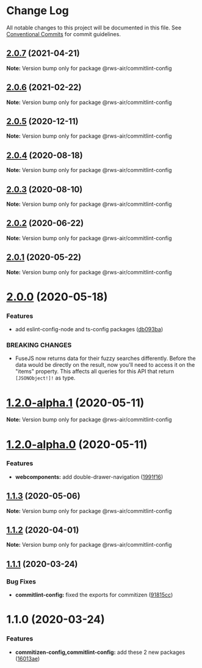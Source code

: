 # Change Log

All notable changes to this project will be documented in this file.
See [Conventional Commits](https://conventionalcommits.org) for commit guidelines.

## [2.0.7](https://github.com/RWS-NL/air-node-packages/compare/@rws-air/commitlint-config@2.0.6...@rws-air/commitlint-config@2.0.7) (2021-04-21)

**Note:** Version bump only for package @rws-air/commitlint-config





## [2.0.6](https://github.com/RWS-NL/air-node-packages/compare/@rws-air/commitlint-config@2.0.5...@rws-air/commitlint-config@2.0.6) (2021-02-22)

**Note:** Version bump only for package @rws-air/commitlint-config





## [2.0.5](https://github.com/RWS-NL/air-node-packages/compare/@rws-air/commitlint-config@2.0.4...@rws-air/commitlint-config@2.0.5) (2020-12-11)

**Note:** Version bump only for package @rws-air/commitlint-config





## [2.0.4](https://github.com/RWS-NL/air-node-packages/compare/@rws-air/commitlint-config@2.0.3...@rws-air/commitlint-config@2.0.4) (2020-08-18)

**Note:** Version bump only for package @rws-air/commitlint-config





## [2.0.3](https://github.com/RWS-NL/air-node-packages/compare/@rws-air/commitlint-config@2.0.2...@rws-air/commitlint-config@2.0.3) (2020-08-10)

**Note:** Version bump only for package @rws-air/commitlint-config





## [2.0.2](https://github.com/RWS-NL/air-node-packages/compare/@rws-air/commitlint-config@2.0.1...@rws-air/commitlint-config@2.0.2) (2020-06-22)

**Note:** Version bump only for package @rws-air/commitlint-config





## [2.0.1](https://github.com/RWS-NL/air-node-packages/compare/@rws-air/commitlint-config@2.0.0...@rws-air/commitlint-config@2.0.1) (2020-05-22)

**Note:** Version bump only for package @rws-air/commitlint-config





# [2.0.0](https://github.com/RWS-NL/air-node-packages/compare/@rws-air/commitlint-config@1.2.0-alpha.1...@rws-air/commitlint-config@2.0.0) (2020-05-18)


### Features

* add eslint-config-node and ts-config packages ([db093ba](https://github.com/RWS-NL/air-node-packages/commit/db093ba39bab3c6b97a689017b9a7f41d6422fde))


### BREAKING CHANGES

* FuseJS now returns data for their fuzzy searches
differently. Before the data would be directly on the result, now you'll
need to access it on the "items" property. This affects all queries for
this API that return `[JSONObject!]!` as type.





# [1.2.0-alpha.1](https://github.com/RWS-NL/air-node-packages/compare/@rws-air/commitlint-config@1.2.0-alpha.0...@rws-air/commitlint-config@1.2.0-alpha.1) (2020-05-11)

**Note:** Version bump only for package @rws-air/commitlint-config





# [1.2.0-alpha.0](https://github.com/RWS-NL/air-node-packages/compare/@rws-air/commitlint-config@1.1.3...@rws-air/commitlint-config@1.2.0-alpha.0) (2020-05-11)


### Features

* **webcomponents:** add double-drawer-navigation ([1991f16](https://github.com/RWS-NL/air-node-packages/commit/1991f163292b60cd5121d0e17e1c80cae32aecb1))





## [1.1.3](https://github.com/RWS-NL/air-node-packages/compare/@rws-air/commitlint-config@1.1.2...@rws-air/commitlint-config@1.1.3) (2020-05-06)

**Note:** Version bump only for package @rws-air/commitlint-config





## [1.1.2](https://github.com/RWS-NL/air-node-packages/compare/@rws-air/commitlint-config@1.1.1...@rws-air/commitlint-config@1.1.2) (2020-04-01)

**Note:** Version bump only for package @rws-air/commitlint-config

## [1.1.1](https://github.com/RWS-NL/air-node-packages/compare/@rws-air/commitlint-config@1.1.0...@rws-air/commitlint-config@1.1.1) (2020-03-24)

### Bug Fixes

- **commitlint-config:** fixed the exports for commitizen ([91815cc](https://github.com/RWS-NL/air-node-packages/commit/91815ccd05f0a786ce51ec13b866aa5e97108cb8))

# 1.1.0 (2020-03-24)

### Features

- **commitizen-config,commitlint-config:** add these 2 new packages ([16013ae](https://github.com/RWS-NL/air-node-packages/commit/16013aefedc5a20c5a0fa0a77ca11ce232b980ad))
